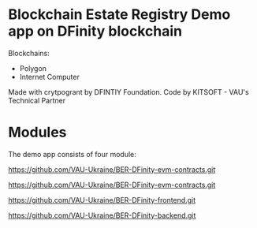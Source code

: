 # Blockchain Estate Registry Demo app on DFinity blockchain

Blockchains:
* Polygon
* Internet Computer

Made with crytpogrant by DFINTIY Foundation.
Code by KITSOFT - VAU's Technical Partner 

# Modules
The demo app consists of four module:

https://github.com/VAU-Ukraine/BER-DFinity-evm-contracts.git

https://github.com/VAU-Ukraine/BER-DFinity-evm-contracts.git

https://github.com/VAU-Ukraine/BER-DFinity-frontend.git

https://github.com/VAU-Ukraine/BER-DFinity-backend.git
